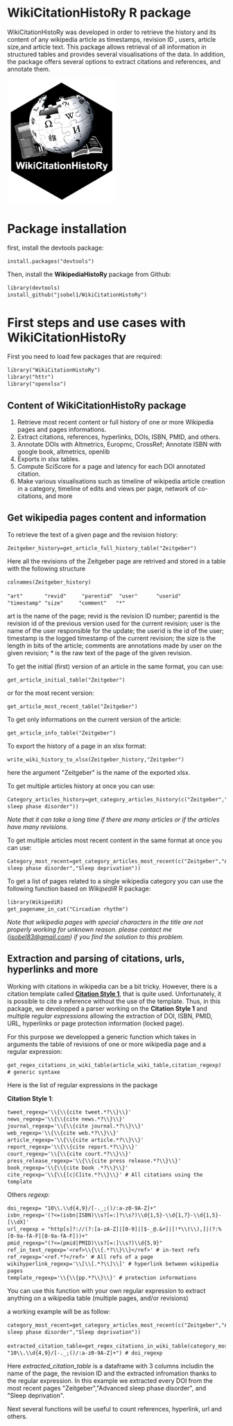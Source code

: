 # WikiCitationHistoRy R package

WikiCitationHistoRy was developed in order to retrieve the history and its content of any wikipedia article as timestamps, revision ID , users, article size,and article text. This package allows retrieval of all information in structured tables and provides several visualisations of the data. In addition, the package offers several options to extract citations and references, and annotate them.

<img src="https://github.com/jsobel1/WikiCitationHistoRy/blob/master/img/WikiHistory_logo_V3_test.png" width="250">


# Package installation

first, install the devtools package:

 	install.packages("devtools")

Then, install the **WikipediaHistoRy** package from Github:

	library(devtools)
	install_github("jsobel1/WikiCitationHistoRy")

# First steps and use cases with **WikiCitationHistoRy**

First you need to load few packages that are required:

	library("WikiCitationHistoRy")
	library("httr")
	library("openxlsx")

## Content of **WikiCitationHistoRy** package
1. Retrieve most recent content or full history of one or more Wikipedia pages and pages informations.
2. Extract citations, references, hyperlinks, DOIs, ISBN, PMID, and others.
3. Annotate DOIs with Altmetrics, Europmc, CrossRef; Annotate ISBN with google book, altmetrics, openlib
4. Exports in xlsx tables.
5. Compute SciScore for a page and latency for each DOI annotated citation.
6. Make various visualisations such as timeline of wikipedia article creation in a category, timeline of edits and views per page,
network of co-citations, and more  

## Get wikipedia pages content and information

To retrieve the text of a given page and the revision history:

	Zeitgeber_history=get_article_full_history_table("Zeitgeber")

Here all the revisions of the Zeitgeber page are retrived and stored in a table with the following structure

	colnames(Zeitgeber_history)

	"art"       "revid"     "parentid"  "user"      "userid"    "timestamp" "size"     "comment"   "*"      

art is the name of the page; revid is the revision ID number; parentid is the revision id of the previous version used for the current revision;  user is the name of the user responsible for the update; the userid is the id of the user; timestamp is the logged timestamp of the current revision; the size is the length in bits of the article; comments are annotations made by user on the given revision; * is the raw text of the page of the given revision.

To get the initial (first) version of an article in the same format, you can use:

	get_article_initial_table("Zeitgeber")

or for the most recent version:

	get_article_most_recent_table("Zeitgeber")

To get only informations on the current version of the article:

	get_article_info_table("Zeitgeber")

To export the history of a page in an xlsx format:

	write_wiki_history_to_xlsx(Zeitgeber_history,"Zeitgeber")

here the argument "Zeitgeber" is the name of the exported xlsx.

To get multiple articles history at once you can use:

	Category_articles_history=get_category_articles_history(c("Zeitgeber","Advanced sleep phase disorder"))

*Note that it can take a long time if there are many articles or if the articles have many revisions.*

To get multiple articles most recent content in the same format at once you can use:

	Category_most_recent=get_category_articles_most_recent(c("Zeitgeber","Advanced sleep phase disorder","Sleep deprivation"))

To get a list of pages related to a single wikipedia category you can use the following function based on *WikipediR* R package:

	library(WikipediR)
	get_pagename_in_cat("Circadian rhythm")

*Note that wikipedia pages with special characters in the title are not properly working for unknown reason. 
please contact me (jsobel83@gmail.com) if you find the solution to this problem.*

## Extraction and parsing of citations, urls, hyperlinks and more

Working with citations in wikipedia can be a bit tricky. However, there is a citation template called [**Citation Style 1**](https://en.wikipedia.org/wiki/Help:Citation_Style_1), that is quite used. Unfortunately, it is possible to cite a reference without the use of the template. Thus, in this package, we developped a parser working on the **Citation Style 1** and multiple *regular expressions* allowing the extraction of DOI, ISBN, PMID, URL, hyperlinks or page protection information (locked page).  

For this purpose we developped a generic function which takes in arguments 
the table of revisions of one or more wikipedia page and a regular expression:

	get_regex_citations_in_wiki_table(article_wiki_table,citation_regexp) # generic syntaxe

Here is the list of regular expressions in the package

**Citation Style 1**:

	tweet_regexp='\\{\\{cite tweet.*?\\}\\}'
	news_regexp='\\{\\{cite news.*?\\}\\}'
	journal_regexp='\\{\\{cite journal.*?\\}\\}'
	web_regexp='\\{\\{cite web.*?\\}\\}'
	article_regexp='\\{\\{cite article.*?\\}\\}'
	report_regexp='\\{\\{cite report.*?\\}\\}'
	court_regexp='\\{\\{cite court.*?\\}\\}'
	press_release_regexp='\\{\\{cite press release.*?\\}\\}'
	book_regexp='\\{\\{cite book .*?\\}\\}'
	cite_regexp='\\{\\{[c|C]ite.*?\\}\\}' # All citations using the template

Others *regexp*:

	doi_regexp= "10\\.\\d{4,9}/[-._;()/:a-z0-9A-Z]+" 
	isbn_regexp='(?<=(isbn|ISBN)\\s?[=:]?\\s?)\\d{1,5}-\\d{1,7}-\\d{1,5}-[\\dX]' 
	url_regexp = "http[s]?://(?:[a-zA-Z]|[0-9]|[$-_@.&+]|[!*\\(\\),]|(?:%[0-9a-fA-F][0-9a-fA-F]))+"
	pmid_regexp="(?<=(pmid|PMID)\\s?[=:]\\s?)\\d{5,9}"
	ref_in_text_regexp='<ref>\\{\\{.*?\\}\\}</ref>' # in-text refs
	ref_regexp='<ref.*?</ref>' # All refs of a page
	wikihyperlink_regexp='\\[\\[.*?\\]\\]' # hyperlink between wikipedia pages
	template_regexp='\\{\\{pp.*?\\}\\}' # protection informations

You can use this function with your own regular expression to extract anything on a wikipedia table (multiple pages, and/or revisions)

a working example will be as follow:
	
	category_most_recent=get_category_articles_most_recent(c("Zeitgeber","Advanced sleep phase disorder","Sleep deprivation"))

 	extracted_citation_table=get_regex_citations_in_wiki_table(category_most_recent, "10\\.\\d{4,9}/[-._;()/:a-z0-9A-Z]+") # doi_regexp

Here *extracted_citation_table* is a dataframe with 3 columns includin the name of the page, the revision ID and the extracted infromation thanks to the regular expression. In this example we extracted every DOI from the most recent pages "Zeitgeber","Advanced sleep phase disorder", and "Sleep deprivation". 

Next several functions will be useful to count references, hyperlink, url and others.








